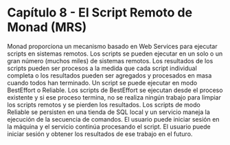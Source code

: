# Capítulo 8 - El Script Remoto de Monad (MRS)
Monad proporciona un mecanismo basado en Web Services para ejecutar scripts en sistemas remotos. Los scripts se pueden ejecutar en un solo o un gran número (muchos miles) de sistemas remotos. Los resultados de los scripts pueden ser procesos a la medida que cada script individual completa o los resultados pueden ser agregados y procesados en masa cuando todos han terminado. Un script se puede ejecutar en modo BestEffort o Reliable. Los scripts de BestEffort se ejecutan desde el proceso existente y si ese proceso termina, no se realiza ningún trabajo para limpiar los scripts remotos y se pierden los resultados. Los scripts de modo Reliable se persisten en una tienda de SQL local y un servicio maneja la ejecución de la secuencia de comandos. El usuario puede iniciar sesión en la máquina y el servicio continúa procesando el script. El usuario puede iniciar sesión y obtener los resultados de ese trabajo en el futuro.
